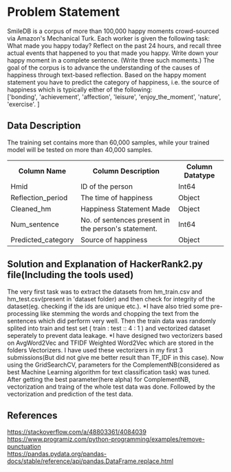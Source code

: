 # Problem Statement

SmileDB is a corpus of more than 100,000 happy moments crowd-sourced via Amazon's Mechanical Turk.
Each worker is given the following task: What made you happy today? Reflect on the past 24 hours, and recall three actual events that happened to you that made you happy. Write down your happy moment in a complete sentence. (Write three such moments.)
The goal of the corpus is to advance the understanding of the causes of happiness through text-based reflection.
Based on the happy moment statement you have to predict the category of happiness, i.e. the source of happiness which is typically either of the following:<br>
	['bonding', 'achievement', 'affection', 'leisure', 'enjoy_the_moment', 'nature', 'exercise'. ]

## Data Description

The training set contains more than 60,000 samples, while your trained model will be tested on more than 40,000 samples.

<table>
	<tr>
		<th> Column Name </th>
		<th> Column Description  </th>
		<th> Column Datatype </th>
	</tr>
	<tr>
		<td>Hmid</td>
		<td>ID of the person</td>
		<td>Int64</td>
	</tr>
	<tr>
		<td>Reflection_period</td>
		<td>The time of happiness</td>
		<td>Object</td>
	</tr>
	<tr>
		<td>Cleaned_hm</td>  
		<td>Happiness Statement Made</td>
		<td>Object</td>
	</tr>
	<tr>
		<td>Num_sentence</td>
		<td>No. of sentences present in the person's statement.</td>
		<td>Int64</td>
	</tr>
	<tr>
		<td>Predicted_category</td>
		<td>Source of happiness</td>
		<td>Object</td>
	</tr>
</table>


## Solution and Explanation of HackerRank2.py file(Including the tools used)

The very first task was to extract the datasets from hm_train.csv and hm_test.csv(present in 'dataset folder) and then check for integrity of the dataset(eg. checking if the ids are unique etc.).
*I have also tried some pre-processing like stemming the words and chopping the text from the sentences which did perform very well.
Then the train data was randomly splited into train and test set ( train : test :: 4 : 1 ) and vectorized dataset seperately to prevent data leakage.
*I have designed two vectorizers based on AvgWord2Vec and TFIDF Weighted Word2Vec which are stored in the folders Vectorizers. I have used these vectorizers in my first 3 submissions(But did not give me better result than TF_IDF in this case).
Now using the GridSearchCV, parameters for the ComplementNB(considered as best Machine Learning algorithm for text classification task) was tuned.
After getting the best parameter(here alpha) for ComplementNB, vectorization and traing of the whole test data was done. Followed by the vectorization and prediction of the test data.

## References
https://stackoverflow.com/a/48803361/4084039<br>
https://www.programiz.com/python-programming/examples/remove-punctuation<br>
https://pandas.pydata.org/pandas-docs/stable/reference/api/pandas.DataFrame.replace.html
